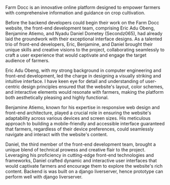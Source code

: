 Farm Docc is an innovative online platform designed to empower farmers with comprehensive information and guidance on crop cultivation.

Before the backend developers could begin their work on the Farm Docc website, the front-end development team, comprising Eric Adu Obeng, Benjamine Atiemo, and Nyadu Daniel Dometey (Secondz065), had already laid the groundwork with their exceptional interface designs. As a talented trio of front-end developers, Eric, Benjamine, and Daniel brought their unique skills and creative visions to the project, collaborating seamlessly to craft a user experience that would captivate and engage the target audience of farmers.

Eric Adu Obeng, with my strong background in computer engineering and front-end development, led the charge in designing a visually striking and intuitive interface. I have keen eye for detail and understanding of user-centric design principles ensured that the website's layout, color schemes, and interactive elements would resonate with farmers, making the platform both aesthetically pleasing and highly functional.

Benjamine Atiemo, known for his expertise in responsive web design and front-end architecture, played a crucial role in ensuring the website's adaptability across various devices and screen sizes. His meticulous approach to building a mobile-friendly and accessible interface guaranteed that farmers, regardless of their device preferences, could seamlessly navigate and interact with the website's content.

Daniel, the third member of the front-end development team, brought a unique blend of technical prowess and creative flair to the project. Leveraging his proficiency in cutting-edge front-end technologies and frameworks, Daniel crafted dynamic and interactive user interfaces that would captivate farmers and encourage them to explore the website's rich content.
Backend is was built on a django liverserver, hence prototype can perform well with django liverserver.
